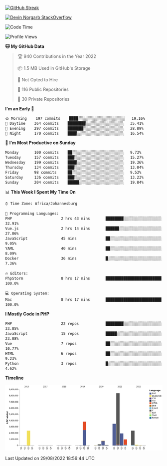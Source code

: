 
[![GitHub Streak](http://github-readme-streak-stats.herokuapp.com?user=DevinNorgarb&date_format=M%20j%5B%2C%20Y%5D)](https://git.io/streak-stats)


[![Devin Norgarb StackOverflow](https://github-readme-stackoverflow.vercel.app/?userID=4993755)](https://stackoverflow.com/users/4993755/devin-norgarb)

<!--START_SECTION:waka-->
![Code Time](http://img.shields.io/badge/Code%20Time-5%2C344%20hrs%2018%20mins-blue)

![Profile Views](http://img.shields.io/badge/Profile%20Views-1-blue)

**🐱 My GitHub Data** 

> 🏆 940 Contributions in the Year 2022
 > 
> 📦 1.5 MB Used in GitHub's Storage 
 > 
> 🚫 Not Opted to Hire
 > 
> 📜 116 Public Repositories 
 > 
> 🔑 30 Private Repositories  
 > 
**I'm an Early 🐤** 

```text
🌞 Morning    197 commits    ████░░░░░░░░░░░░░░░░░░░░░   19.16% 
🌆 Daytime    364 commits    ████████░░░░░░░░░░░░░░░░░   35.41% 
🌃 Evening    297 commits    ███████░░░░░░░░░░░░░░░░░░   28.89% 
🌙 Night      170 commits    ████░░░░░░░░░░░░░░░░░░░░░   16.54%

```
📅 **I'm Most Productive on Sunday** 

```text
Monday       100 commits    ██░░░░░░░░░░░░░░░░░░░░░░░   9.73% 
Tuesday      157 commits    ███░░░░░░░░░░░░░░░░░░░░░░   15.27% 
Wednesday    199 commits    ████░░░░░░░░░░░░░░░░░░░░░   19.36% 
Thursday     134 commits    ███░░░░░░░░░░░░░░░░░░░░░░   13.04% 
Friday       98 commits     ██░░░░░░░░░░░░░░░░░░░░░░░   9.53% 
Saturday     136 commits    ███░░░░░░░░░░░░░░░░░░░░░░   13.23% 
Sunday       204 commits    █████░░░░░░░░░░░░░░░░░░░░   19.84%

```


📊 **This Week I Spent My Time On** 

```text
⌚︎ Time Zone: Africa/Johannesburg

💬 Programming Languages: 
PHP                      2 hrs 43 mins       ████████░░░░░░░░░░░░░░░░░   32.91% 
Vue.js                   2 hrs 14 mins       ██████░░░░░░░░░░░░░░░░░░░   27.06% 
JavaScript               45 mins             ██░░░░░░░░░░░░░░░░░░░░░░░   9.05% 
YAML                     40 mins             ██░░░░░░░░░░░░░░░░░░░░░░░   8.09% 
Docker                   36 mins             █░░░░░░░░░░░░░░░░░░░░░░░░   7.36%

🔥 Editors: 
PhpStorm                 8 hrs 17 mins       █████████████████████████   100.0%

💻 Operating System: 
Mac                      8 hrs 17 mins       █████████████████████████   100.0%

```

**I Mostly Code in PHP** 

```text
PHP                      22 repos            ████████░░░░░░░░░░░░░░░░░   33.85% 
JavaScript               15 repos            █████░░░░░░░░░░░░░░░░░░░░   23.08% 
Vue                      7 repos             ██░░░░░░░░░░░░░░░░░░░░░░░   10.77% 
HTML                     6 repos             ██░░░░░░░░░░░░░░░░░░░░░░░   9.23% 
Python                   3 repos             █░░░░░░░░░░░░░░░░░░░░░░░░   4.62%

```


**Timeline**

![Chart not found](https://raw.githubusercontent.com/DevinNorgarb/DevinNorgarb/main/charts/bar_graph.png) 


 Last Updated on 29/08/2022 18:56:44 UTC
<!--END_SECTION:waka-->

